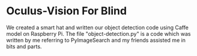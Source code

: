 # Oculus-Vision For Blind

We created a smart hat and written our object detection code using Caffe model on Raspberry Pi.
The file "object-detection.py" is a code which was written by me referring to PyImageSearch and my friends assisted me in bits and parts.
